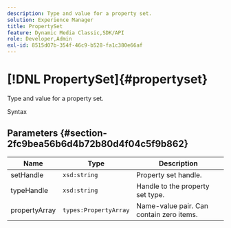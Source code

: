 ```yaml
---
description: Type and value for a property set.
solution: Experience Manager
title: PropertySet
feature: Dynamic Media Classic,SDK/API
role: Developer,Admin
exl-id: 8515d07b-354f-46c9-b528-fa1c380e66af
---
```

# [!DNL PropertySet]{#propertyset}

Type and value for a property set.

 Syntax 

## Parameters {#section-2fc9bea56b6d4b72b80d4f04c5f9b862}

|  Name  | Type  | Description  |
|---|---|---|
|  setHandle  | `xsd:string`  | Property set handle.  |
|  typeHandle  | `xsd:string`  | Handle to the property set type.  |
|  propertyArray  | `types:PropertyArray`  | Name-value pair. Can contain zero items.  |
